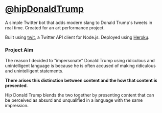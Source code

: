 # [@hipDonaldTrump](https://twitter.com/hipDonaldTrump)
A simple Twitter bot that adds modern slang to Donald Trump's tweets in real time. Created for an art performance project.

Built using [twit](https://www.npmjs.com/package/twit), a Twitter API client for Node.js. Deployed using [Heroku](https://www.heroku.com/home).

### Project Aim

The reason I decided to “impersonate” Donald Trump using ridiculous and unintelligent language is because he is often accused of making ridiculous and unintelligent statements.

**There arises this distinction between content and the how that content is presented.**

Hip Donald Trump blends the two together by presenting content that can be perceived as absurd and unqualified in a language with the same impression.

